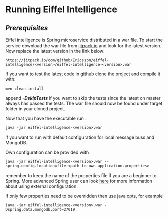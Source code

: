 # Running Eiffel Intelligence

## _Prerequisites_

Eiffel intelligence is Spring microservice distributed in a war file. To start the service download the war file from 
[jitpack.io](https://jitpack.io/#Ericsson/eiffel-intelligence) and look for the latest version. Now replace the latest version in the link below:

    https://jitpack.io/com/github/Ericsson/eiffel-intelligence/<version>/eiffel-intelligence-<version>.war

If you want to test the latest code in github clone the project and compile it with:

    mvn clean install

append **_-DskipTests_** if you want to skip the tests since the latest on master always has passed the tests. The war file should now be found under target folder in your cloned project.

Now that you have the executable run :

    java -jar eiffel-intelligence-<version>.war

if you want to run with default configuration for local message buss and MongoDB.

Own configuration can be provided with 

    java -jar eiffel-intelligence-<version>.war --spring.config.location=file:<path to own application.properties>

remember to keep the name of the properties file if you are a beginner to Spring. More advanced Spring user can look [here](https://docs.spring.io/spring-boot/docs/current/reference/html/boot-features-external-config.html) for more information about using external configuration.

If only few properties need to be overridden then use java opts, for example

    java -jar eiffel-intelligence-<version>.war -Dspring.data.mongodb.port=27019
